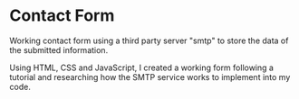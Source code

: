 # Contact Form

Working contact form using a third party server "smtp" to store the data of the submitted information. 

Using HTML, CSS and JavaScript, I created a working form following a tutorial and researching how the SMTP service works to implement into my code. 
